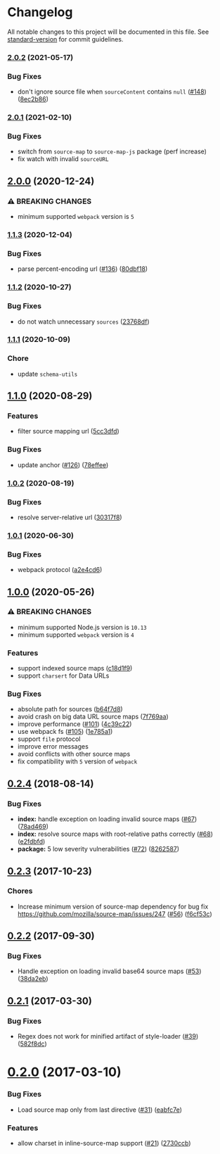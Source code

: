 # Changelog

All notable changes to this project will be documented in this file. See [standard-version](https://github.com/conventional-changelog/standard-version) for commit guidelines.

### [2.0.2](https://github.com/webpack-contrib/source-map-loader/compare/v2.0.1...v2.0.2) (2021-05-17)


### Bug Fixes

* don't ignore source file when `sourceContent` contains `null` ([#148](https://github.com/webpack-contrib/source-map-loader/issues/148)) ([8ec2b86](https://github.com/webpack-contrib/source-map-loader/commit/8ec2b86286e938b484b7c13a790192148842002e))

### [2.0.1](https://github.com/webpack-contrib/source-map-loader/compare/v2.0.0...v2.0.1) (2021-02-10)

### Bug Fixes

* switch from `source-map` to `source-map-js` package (perf increase)
* fix watch with invalid `sourceURL`

## [2.0.0](https://github.com/webpack-contrib/source-map-loader/compare/v1.1.3...v2.0.0) (2020-12-24)


### ⚠ BREAKING CHANGES

* minimum supported `webpack` version is `5`

### [1.1.3](https://github.com/webpack-contrib/source-map-loader/compare/v1.1.2...v1.1.3) (2020-12-04)


### Bug Fixes

* parse percent-encoding url ([#136](https://github.com/webpack-contrib/source-map-loader/issues/136)) ([80dbf18](https://github.com/webpack-contrib/source-map-loader/commit/80dbf18f240dd40437492414687c04db7825515f))

### [1.1.2](https://github.com/webpack-contrib/source-map-loader/compare/v1.1.1...v1.1.2) (2020-10-27)


### Bug Fixes

* do not watch unnecessary `sources` ([23768df](https://github.com/webpack-contrib/source-map-loader/commit/23768df65e1ea4773114ec004a29d1271e9ab02d))

### [1.1.1](https://github.com/webpack-contrib/source-map-loader/compare/v1.1.0...v1.1.1) (2020-10-09)

### Chore

* update `schema-utils`

## [1.1.0](https://github.com/webpack-contrib/source-map-loader/compare/v1.0.2...v1.1.0) (2020-08-29)


### Features

* filter source mapping url ([5cc3dfd](https://github.com/webpack-contrib/source-map-loader/commit/5cc3dfde50e9f1df95e21a8fdbc697ae36cd6897))


### Bug Fixes

* update anchor ([#126](https://github.com/webpack-contrib/source-map-loader/issues/126)) ([78effee](https://github.com/webpack-contrib/source-map-loader/commit/78effeee8eead75081d3ebc71567f408aa2f6ce2))

### [1.0.2](https://github.com/webpack-contrib/source-map-loader/compare/v1.0.1...v1.0.2) (2020-08-19)


### Bug Fixes

* resolve server-relative url ([30317f8](https://github.com/webpack-contrib/source-map-loader/commit/30317f8aefa6d25c07a02a12850017a76d58f3a5))

### [1.0.1](https://github.com/webpack-contrib/source-map-loader/compare/v1.0.0...v1.0.1) (2020-06-30)


### Bug Fixes

* webpack protocol ([a2e4cd6](https://github.com/webpack-contrib/source-map-loader/commit/a2e4cd6be7f9ff9024c201093f1410431f7a48e9))

## [1.0.0](https://github.com/webpack-contrib/source-map-loader/compare/v0.2.4...v1.0.0) (2020-05-26)


### ⚠ BREAKING CHANGES

* minimum supported Node.js version is `10.13`
* minimum supported `webpack` version is `4`

### Features

* support indexed source maps ([c18d1f9](https://github.com/webpack-contrib/source-map-loader/commit/c18d1f9495fce229d21993aba1d215cc75986d84))
* support `charsert` for Data URLs

### Bug Fixes

* absolute path for sources ([b64f7d8](https://github.com/webpack-contrib/source-map-loader/commit/b64f7d82de27769c8bbd2be280faf4f9f97492d5))
* avoid crash on big data URL source maps ([7f769aa](https://github.com/webpack-contrib/source-map-loader/commit/7f769aa5a09d362cf29eeb52f4c8155360e1afad))
* improve performance ([#101](https://github.com/webpack-contrib/source-map-loader/issues/101)) ([4c39c22](https://github.com/webpack-contrib/source-map-loader/commit/4c39c228ae215b43d6c90fd1727d572dfd3d5929))
* use webpack fs ([#105](https://github.com/webpack-contrib/source-map-loader/issues/105)) ([1e785a1](https://github.com/webpack-contrib/source-map-loader/commit/1e785a1114afe2f40a9f2361d8a326a99b5050e6))
* support `file` protocol
* improve error messages
* avoid conflicts with other source maps
* fix compatibility with `5` version of `webpack`

<a name="0.2.4"></a>
## [0.2.4](https://github.com/webpack-contrib/source-map-loader/compare/v0.2.3...v0.2.4) (2018-08-14)


### Bug Fixes

* **index:** handle exception on loading invalid source maps ([#67](https://github.com/webpack-contrib/source-map-loader/issues/67)) ([78ad469](https://github.com/webpack-contrib/source-map-loader/commit/78ad469))
* **index:** resolve source maps with root-relative paths correctly ([#68](https://github.com/webpack-contrib/source-map-loader/issues/68)) ([e2fdbfd](https://github.com/webpack-contrib/source-map-loader/commit/e2fdbfd))
* **package:** 5 low severity vulnerabilities ([#72](https://github.com/webpack-contrib/source-map-loader/issues/72)) ([8262587](https://github.com/webpack-contrib/source-map-loader/commit/8262587))



<a name="0.2.3"></a>
## [0.2.3](https://github.com/webpack/source-map-loader/compare/v0.2.2...v0.2.3) (2017-10-23)


### Chores

* Increase minimum version of source-map dependency for bug fix https://github.com/mozilla/source-map/issues/247 ([#56](https://github.com/webpack-contrib/source-map-loader/issues/56)) ([f6cf53c](https://github.com/webpack/source-map-loader/commit/f6cf53c))



<a name="0.2.2"></a>
## [0.2.2](https://github.com/webpack/source-map-loader/compare/v0.2.1...v0.2.2) (2017-09-30)


### Bug Fixes

* Handle exception on loading invalid base64 source maps ([#53](https://github.com/webpack/source-map-loader/issues/53)) ([38da2eb](https://github.com/webpack/source-map-loader/commit/38da2eb))



<a name="0.2.1"></a>
## [0.2.1](https://github.com/webpack/source-map-loader/compare/v0.2.0...v0.2.1) (2017-03-30)


### Bug Fixes

* Regex does not work for minified artifact of style-loader ([#39](https://github.com/webpack/source-map-loader/issues/39)) ([582f8dc](https://github.com/webpack/source-map-loader/commit/582f8dc))



<a name="0.2.0"></a>
# [0.2.0](https://github.com/webpack/source-map-loader/compare/v0.1.6...v0.2.0) (2017-03-10)


### Bug Fixes

* Load source map only from last directive ([#31](https://github.com/webpack/source-map-loader/issues/31)) ([eabfc7e](https://github.com/webpack/source-map-loader/commit/eabfc7e))


### Features

* allow charset in inline-source-map support ([#21](https://github.com/webpack/source-map-loader/issues/21)) ([2730ccb](https://github.com/webpack/source-map-loader/commit/2730ccb))

